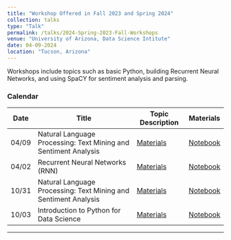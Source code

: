 ```yaml
---
title: "Workshop Offered in Fall 2023 and Spring 2024"
collection: talks
type: "Talk"
permalink: /talks/2024-Spring-2023-Fall-Workshops
venue: "University of Arizona, Data Science Intitute"
date: 04-09-2024
location: "Tucson, Arizona"
---
```


Workshops include topics such as basic Python, building Recurrent Neural Networks, and using SpaCY for sentiment analysis and parsing.

### Calendar

| Date      | Title      | Topic Description     | Materials       |
| ------------- | ------------- | -------------      | -------------      |
|   04/09  |  Natural Language Processing: Text Mining and Sentiment Analysis  | [Materials](https://github.com/ua-datalab/Workshops/wiki/Natural-Language-Processing:-Text-Mining-and-Sentiment-Analysis) |[Notebook](https://github.com/ua-datalab/Workshops/blob/main/Natural_Language_Processing_Text_Mining_and_Sentiment_Analysis/Natural_Language_Processing_Text_Mining_and_Sentiment_Analysis.ipynb) |
|   04/02  |  Recurrent Neural Networks (RNN)  | [Materials](https://github.com/ua-datalab/MLWorkshops/wiki/Recurrent-Neural-Networks) |[Notebook](https://github.com/ua-datalab/MLWorkshops/blob/main/RNN/pytorch_char_rnn_classification_tutorial.ipynb) |
|   10/31  |  Natural Language Processing: Text Mining and Sentiment Analysis  | [Materials](https://github.com/ua-datalab/Workshops/wiki/Natural-Language-Processing:-Text-Mining-and-Sentiment-Analysis) |[Notebook](https://github.com/ua-datalab/Workshops/blob/main/Natural_Language_Processing_Text_Mining_and_Sentiment_Analysis/Natural_Language_Processing_Text_Mining_and_Sentiment_Analysis.ipynb) |
|   10/03  |  Introduction to Python for Data Science | [Materials](https://github.com/ua-datalab/Workshops/wiki/Introduction-to-Python-for-Data-Science) |[Notebook](https://github.com/ua-datalab/Workshops/blob/main/Introduction_to_Python_for_Data_Science/Intro_to_Python.ipynb) |

*** 



